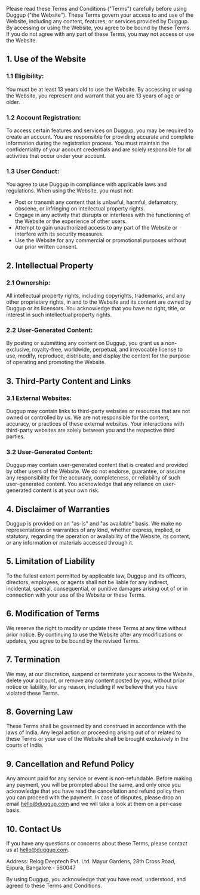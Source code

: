 Please read these Terms and Conditions ("Terms") carefully before using Duggup ("the Website"). These Terms govern your access to and use of the Website, including any content, features, or services provided by Duggup. By accessing or using the Website, you agree to be bound by these Terms. If you do not agree with any part of these Terms, you may not access or use the Website.

## 1. Use of the Website

### 1.1 Eligibility:
You must be at least 13 years old to use the Website. By accessing or using the Website, you represent and warrant that you are 13 years of age or older.

### 1.2 Account Registration:
To access certain features and services on Duggup, you may be required to create an account. You are responsible for providing accurate and complete information during the registration process. You must maintain the confidentiality of your account credentials and are solely responsible for all activities that occur under your account.

### 1.3 User Conduct:
You agree to use Duggup in compliance with applicable laws and regulations. When using the Website, you must not:
- Post or transmit any content that is unlawful, harmful, defamatory, obscene, or infringing on intellectual property rights.
- Engage in any activity that disrupts or interferes with the functioning of the Website or the experience of other users.
- Attempt to gain unauthorized access to any part of the Website or interfere with its security measures.
- Use the Website for any commercial or promotional purposes without our prior written consent.

## 2. Intellectual Property

### 2.1 Ownership:
All intellectual property rights, including copyrights, trademarks, and any other proprietary rights, in and to the Website and its content are owned by Duggup or its licensors. You acknowledge that you have no right, title, or interest in such intellectual property rights.

### 2.2 User-Generated Content:
By posting or submitting any content on Duggup, you grant us a non-exclusive, royalty-free, worldwide, perpetual, and irrevocable license to use, modify, reproduce, distribute, and display the content for the purpose of operating and promoting the Website.

## 3. Third-Party Content and Links

### 3.1 External Websites:
Duggup may contain links to third-party websites or resources that are not owned or controlled by us. We are not responsible for the content, accuracy, or practices of these external websites. Your interactions with third-party websites are solely between you and the respective third parties.

### 3.2 User-Generated Content:
Duggup may contain user-generated content that is created and provided by other users of the Website. We do not endorse, guarantee, or assume any responsibility for the accuracy, completeness, or reliability of such user-generated content. You acknowledge that any reliance on user-generated content is at your own risk.

## 4. Disclaimer of Warranties

Duggup is provided on an "as-is" and "as available" basis. We make no representations or warranties of any kind, whether express, implied, or statutory, regarding the operation or availability of the Website, its content, or any information or materials accessed through it.

## 5. Limitation of Liability

To the fullest extent permitted by applicable law, Duggup and its officers, directors, employees, or agents shall not be liable for any indirect, incidental, special, consequential, or punitive damages arising out of or in connection with your use of the Website or these Terms.

## 6. Modification of Terms

We reserve the right to modify or update these Terms at any time without prior notice. By continuing to use the Website after any modifications or updates, you agree to be bound by the revised Terms.

## 7. Termination

We may, at our discretion, suspend or terminate your access to the Website, delete your account, or remove any content posted by you, without prior notice or liability, for any reason, including if we believe that you have violated these Terms.

## 8. Governing Law

These Terms shall be governed by and construed in accordance with the laws of India. Any legal action or proceeding arising out of or related to these Terms or your use of the Website shall be brought exclusively in the courts of India.

## 9. Cancellation and Refund Policy

Any amount paid for any service or event is non-refundable. Before making any payment, you will be prompted about the same, and only once you acknowledge that you have read the cancellation and refund policy then you can proceed with the payment. In case of disputes, please drop an email hello@duggup.com and we will take a look at them on a per-case basis.

## 10. Contact Us

If you have any questions or concerns about these Terms, please contact us at hello@duggup.com.

Address:
Relog Deeptech Pvt. Ltd.
Mayur Gardens, 28th Cross Road, Ejipura,
Bangalore - 560047

By using Duggup, you acknowledge that you have read, understood, and agreed to these Terms and Conditions.

